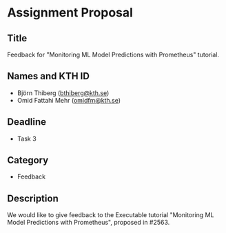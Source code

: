 # Assignment Proposal

## Title

Feedback for "Monitoring ML Model Predictions with Prometheus" tutorial.

## Names and KTH ID

  - Björn Thiberg (bthiberg@kth.se)
  - Omid Fattahi Mehr (omidfm@kth.se)

## Deadline

- Task 3

## Category

- Feedback

## Description

We would like to give feedback to the Executable tutorial "Monitoring ML Model Predictions with Prometheus", proposed in #2563.
